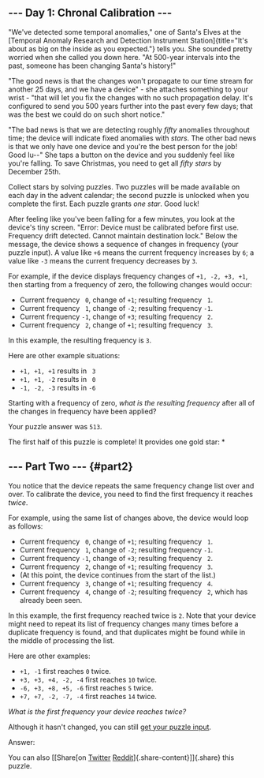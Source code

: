 --- Day 1: Chronal Calibration ---
----------------------------------

"We've detected some temporal anomalies," one of Santa's Elves at the
[Temporal Anomaly Research and Detection Instrument
Station]{title="It's about as big on the inside as you expected."} tells
you. She sounded pretty worried when she called you down here. "At
500-year intervals into the past, someone has been changing Santa's
history!"

"The good news is that the changes won't propagate to our time stream
for another 25 days, and we have a device" - she attaches something to
your wrist - "that will let you fix the changes with no such propagation
delay. It's configured to send you 500 years further into the past every
few days; that was the best we could do on such short notice."

"The bad news is that we are detecting roughly *fifty* anomalies
throughout time; the device will indicate fixed anomalies with *stars*.
The other bad news is that we only have one device and you're the best
person for the job! Good lu--" She taps a button on the device and you
suddenly feel like you're falling. To save Christmas, you need to get
all *fifty stars* by December 25th.

Collect stars by solving puzzles. Two puzzles will be made available on
each day in the advent calendar; the second puzzle is unlocked when you
complete the first. Each puzzle grants *one star*. Good luck!

After feeling like you've been falling for a few minutes, you look at
the device's tiny screen. "Error: Device must be calibrated before first
use. Frequency drift detected. Cannot maintain destination lock." Below
the message, the device shows a sequence of changes in frequency (your
puzzle input). A value like `+6` means the current frequency increases
by `6`; a value like `-3` means the current frequency decreases by `3`.

For example, if the device displays frequency changes of
`+1, -2, +3, +1`, then starting from a frequency of zero, the following
changes would occur:

-   Current frequency ` 0`, change of `+1`; resulting frequency ` 1`.
-   Current frequency ` 1`, change of `-2`; resulting frequency `-1`.
-   Current frequency `-1`, change of `+3`; resulting frequency ` 2`.
-   Current frequency ` 2`, change of `+1`; resulting frequency ` 3`.

In this example, the resulting frequency is `3`.

Here are other example situations:

-   `+1, +1, +1` results in ` 3`
-   `+1, +1, -2` results in ` 0`
-   `-1, -2, -3` results in `-6`

Starting with a frequency of zero, *what is the resulting frequency*
after all of the changes in frequency have been applied?

Your puzzle answer was `513`.

The first half of this puzzle is complete! It provides one gold star: \*

--- Part Two --- {#part2}
----------------

You notice that the device repeats the same frequency change list over
and over. To calibrate the device, you need to find the first frequency
it reaches *twice*.

For example, using the same list of changes above, the device would loop
as follows:

-   Current frequency ` 0`, change of `+1`; resulting frequency ` 1`.
-   Current frequency ` 1`, change of `-2`; resulting frequency `-1`.
-   Current frequency `-1`, change of `+3`; resulting frequency ` 2`.
-   Current frequency ` 2`, change of `+1`; resulting frequency ` 3`.
-   (At this point, the device continues from the start of the list.)
-   Current frequency ` 3`, change of `+1`; resulting frequency ` 4`.
-   Current frequency ` 4`, change of `-2`; resulting frequency ` 2`,
    which has already been seen.

In this example, the first frequency reached twice is `2`. Note that
your device might need to repeat its list of frequency changes many
times before a duplicate frequency is found, and that duplicates might
be found while in the middle of processing the list.

Here are other examples:

-   `+1, -1` first reaches `0` twice.
-   `+3, +3, +4, -2, -4` first reaches `10` twice.
-   `-6, +3, +8, +5, -6` first reaches `5` twice.
-   `+7, +7, -2, -7, -4` first reaches `14` twice.

*What is the first frequency your device reaches twice?*

Although it hasn't changed, you can still [get your puzzle
input](1/input).

Answer:

You can also [\[Share[on
[Twitter](https://twitter.com/intent/tweet?text=I%27ve+completed+Part+One+of+%22Chronal+Calibration%22+%2D+Day+1+%2D+Advent+of+Code+2018&url=https%3A%2F%2Fadventofcode%2Ecom%2F2018%2Fday%2F1&related=ericwastl&hashtags=AdventOfCode)
[Reddit](http://www.reddit.com/submit?url=https%3A%2F%2Fadventofcode%2Ecom%2F2018%2Fday%2F1&title=I%27ve+completed+Part+One+of+%22Chronal+Calibration%22+%2D+Day+1+%2D+Advent+of+Code+2018)]{.share-content}\]]{.share}
this puzzle.
